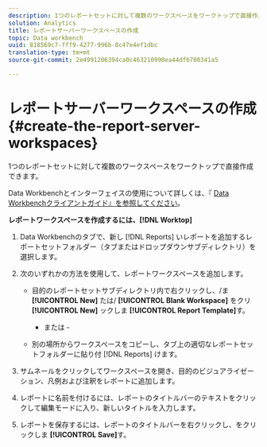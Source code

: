 ```yaml
---
description: 1つのレポートセットに対して複数のワークスペースをワークトップで直接作成できます。
solution: Analytics
title: レポートサーバーワークスペースの作成
topic: Data workbench
uuid: 818569c7-fff9-4277-996b-8c47e4ef1dbc
translation-type: tm+mt
source-git-commit: 2e4991206394ca0c463210990ea44dfb700341a5

---
```



# レポートサーバーワークスペースの作成{#create-the-report-server-workspaces}

1つのレポートセットに対して複数のワークスペースをワークトップで直接作成できます。

Data Workbenchとインターフェイスの使用について詳しくは、『 [Data Workbenchクライアントガイド』を参照してください](https://docs.adobe.com/content/help/en/data-workbench/using/client/t-open-ins.html)。

**レポートワークスペースを作成するには、[!DNL Worktop]**

1. Data Workbenchのタブで、新し [!DNL Reports] いレポートを追加するレポートセットフォルダー（タブまたはドロップダウンサブディレクトリ）を選択します。
1. 次のいずれかの方法を使用して、レポートワークスペースを追加します。

   * 目的のレポートセットサブディレクトリ内で右クリックし、/ま **[!UICONTROL New]** たは/ **[!UICONTROL Blank Workspace]** をクリ **[!UICONTROL New]** ックしま **[!UICONTROL Report Template]**&#x200B;す。

      - または -

   * 別の場所からワークスペースをコピーし、タブ上の適切なレポートセットフォルダーに貼り付 [!DNL Reports] けます。

1. サムネールをクリックしてワークスペースを開き、目的のビジュアライゼーション、凡例および注釈をレポートに追加します。
1. レポートに名前を付けるには、レポートのタイトルバーのテキストをクリックして編集モードに入り、新しいタイトルを入力します。
1. レポートを保存するには、レポートのタイトルバーを右クリックし、をクリックしま **[!UICONTROL Save]**&#x200B;す。
